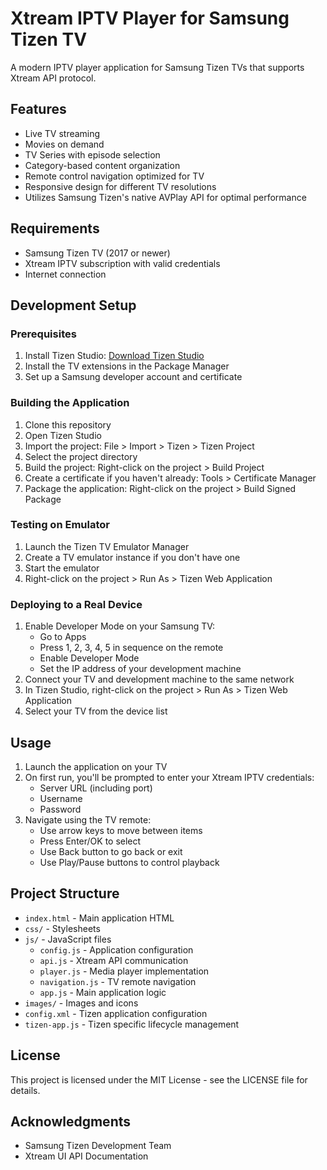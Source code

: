 # Xtream IPTV Player for Samsung Tizen TV

A modern IPTV player application for Samsung Tizen TVs that supports Xtream API protocol.

## Features

- Live TV streaming
- Movies on demand
- TV Series with episode selection
- Category-based content organization
- Remote control navigation optimized for TV
- Responsive design for different TV resolutions
- Utilizes Samsung Tizen's native AVPlay API for optimal performance

## Requirements

- Samsung Tizen TV (2017 or newer)
- Xtream IPTV subscription with valid credentials
- Internet connection

## Development Setup

### Prerequisites

1. Install Tizen Studio: [Download Tizen Studio](https://developer.tizen.org/development/tizen-studio/download)
2. Install the TV extensions in the Package Manager
3. Set up a Samsung developer account and certificate

### Building the Application

1. Clone this repository
2. Open Tizen Studio
3. Import the project: File > Import > Tizen > Tizen Project
4. Select the project directory
5. Build the project: Right-click on the project > Build Project
6. Create a certificate if you haven't already: Tools > Certificate Manager
7. Package the application: Right-click on the project > Build Signed Package

### Testing on Emulator

1. Launch the Tizen TV Emulator Manager
2. Create a TV emulator instance if you don't have one
3. Start the emulator
4. Right-click on the project > Run As > Tizen Web Application

### Deploying to a Real Device

1. Enable Developer Mode on your Samsung TV:
   - Go to Apps
   - Press 1, 2, 3, 4, 5 in sequence on the remote
   - Enable Developer Mode
   - Set the IP address of your development machine
2. Connect your TV and development machine to the same network
3. In Tizen Studio, right-click on the project > Run As > Tizen Web Application
4. Select your TV from the device list

## Usage

1. Launch the application on your TV
2. On first run, you'll be prompted to enter your Xtream IPTV credentials:
   - Server URL (including port)
   - Username
   - Password
3. Navigate using the TV remote:
   - Use arrow keys to move between items
   - Press Enter/OK to select
   - Use Back button to go back or exit
   - Use Play/Pause buttons to control playback

## Project Structure

- `index.html` - Main application HTML
- `css/` - Stylesheets
- `js/` - JavaScript files
  - `config.js` - Application configuration
  - `api.js` - Xtream API communication
  - `player.js` - Media player implementation
  - `navigation.js` - TV remote navigation
  - `app.js` - Main application logic
- `images/` - Images and icons
- `config.xml` - Tizen application configuration
- `tizen-app.js` - Tizen specific lifecycle management

## License

This project is licensed under the MIT License - see the LICENSE file for details.

## Acknowledgments

- Samsung Tizen Development Team
- Xtream UI API Documentation